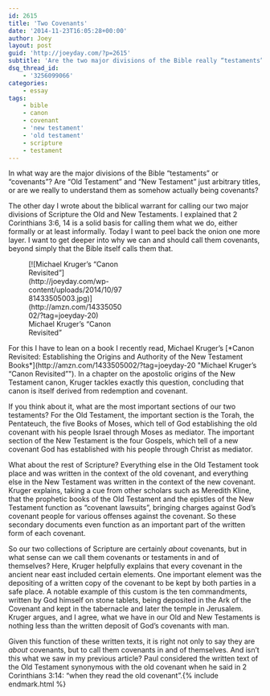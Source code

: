 ```yaml
---
id: 2615
title: 'Two Covenants'
date: '2014-11-23T16:05:28+00:00'
author: Joey
layout: post
guid: 'http://joeyday.com/?p=2615'
subtitle: 'Are the two major divisions of the Bible really “testaments” or “covenants”?'
dsq_thread_id:
    - '3256099066'
categories:
    - essay
tags:
    - bible
    - canon
    - covenant
    - 'new testament'
    - 'old testament'
    - scripture
    - testament
---
```


In what way are the major divisions of the Bible “testaments” or “covenants”? Are “Old Testament” and “New Testament” just arbitrary titles, or are we really to understand them as somehow actually being covenants?

The other day I wrote about the biblical warrant for calling our two major divisions of Scripture the Old and New Testaments. I explained that 2 Corinthians 3:6, 14 is a solid basis for calling them what we do, either formally or at least informally. Today I want to peel back the onion one more layer. I want to get deeper into why we can and should call them covenants, beyond simply that the Bible itself calls them that.

<figure aria-describedby="caption-attachment-2521" class="wp-caption alignleft" id="attachment_2521" style="width: 190px">[![Michael Kruger’s “Canon Revisited”](http://joeyday.com/wp-content/uploads/2014/10/9781433505003.jpg)](http://amzn.com/1433505002/?tag=joeyday-20)<figcaption class="wp-caption-text" id="caption-attachment-2521">Michael Kruger’s “Canon Revisited”</figcaption></figure> For this I have to lean on a book I recently read, Michael Kruger’s [*Canon Revisited: Establishing the Origins and Authority of the New Testament Books*](http://amzn.com/1433505002/?tag=joeyday-20 "Michael Kruger’s “Canon Revisited”"). In a chapter on the apostolic origins of the New Testament canon, Kruger tackles exactly this question, concluding that canon is itself derived from redemption and covenant.

If you think about it, what are the most important sections of our two testaments? For the Old Testament, the important section is the Torah, the Pentateuch, the five Books of Moses, which tell of God establishing the old covenant with his people Israel through Moses as mediator. The important section of the New Testament is the four Gospels, which tell of a new covenant God has established with his people through Christ as mediator.

What about the rest of Scripture? Everything else in the Old Testament took place and was written in the context of the old covenant, and everything else in the New Testament was written in the context of the new covenant. Kruger explains, taking a cue from other scholars such as Meredith Kline, that the prophetic books of the Old Testament and the epistles of the New Testament function as “covenant lawsuits”, bringing charges against God’s covenant people for various offenses against the covenant. So these secondary documents even function as an important part of the written form of each covenant.

So our two collections of Scripture are certainly *about* covenants, but in what sense can we call them covenants or testaments in and of themselves? Here, Kruger helpfully explains that every covenant in the ancient near east included certain elements. One important element was the depositing of a written copy of the covenant to be kept by both parties in a safe place. A notable example of this custom is the ten commandments, written by God himself on stone tablets, being deposited in the Ark of the Covenant and kept in the tabernacle and later the temple in Jerusalem. Kruger argues, and I agree, what we have in our Old and New Testaments is nothing less than the written deposit of God’s covenants with man.

Given this function of these written texts, it is right not only to say they are *about* covenants, but to call them covenants in and of themselves. And isn’t this what we saw in my previous article? Paul considered the written text of the Old Testament synonymous with the old covenant when he said in 2 Corinthians 3:14: “when they read the old covenant”.{% include endmark.html %}